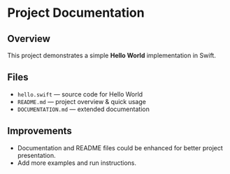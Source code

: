 # Project Documentation

## Overview
This project demonstrates a simple **Hello World** implementation in Swift.

## Files
- `hello.swift` — source code for Hello World
- `README.md` — project overview & quick usage
- `DOCUMENTATION.md` — extended documentation

## Improvements
- Documentation and README files could be enhanced for better project presentation.
- Add more examples and run instructions.
